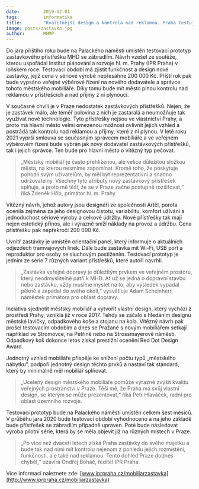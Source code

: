 ```yaml
---
date:         2019-12-01
tags:         informatika
title:        "Kvalitnější design a kontrola nad reklamou. Praha testuje vlastní zastávku až do jara na Palackého náměstí"
image: posts/zastavka.jpg
author:       MHMP
---
```


Do jara příštího roku bude na Palackého náměstí umístěn testovací prototyp zastávkového přístřešku MHD se zábradlím. Návrh vzešel ze soutěže, kterou uspořádal Institut plánování a rozvoje hl. m. Prahy (IPR Praha) v loňském roce. Testovací období má zjistit funkčnost a design nové zastávky, jejíž cena v sériové výrobě nepřesáhne 200 000 Kč. Příští rok pak bude vypsáno veřejné výběrové řízení na nového dodavatele a správce tohoto městského mobiliáře. Díky tomu bude mít město plnou kontrolu nad reklamou v přístřešcích a nad příjmy z ní plynoucí.

V současné chvíli je v Praze nedostatek zastávkových přístřešků. Nejen, že je zastávek málo, ale téměř polovina z nich je zastaralá a neumožňuje tak využívat nové technologie. Tyto přístřešky nejsou ve vlastnictví Prahy, a proto má hlavní město velmi omezenou možnost ovlivnit jejich vzhled a postrádá tak kontrolu nad reklamou a příjmy, které z ní plynou. V létě roku 2021 vyprší smlouva se současným správcem mobiliáře a ve veřejném výběrovém řízení bude vybrán jak nový dodavatel zastávkových přístřešků, tak i jejich správce. Ten bude pro hlavní město o vítězný typ pečovat.

> „Městský mobiliář je často přehlíženou, ale velice důležitou složkou města, na kterou nesmíme zapomínat. Kromě toho, že poskytuje pohodlí svým uživatelům, by měl být reprezentativní a snadno udržovatelný. Všechny tyto atributy nový zastávkový přístřešek splňuje, a proto mě těší, že se v Praze začne postupně rozšiřovat,“ říká Zdeněk Hřib, primátor hl. m. Prahy.

Vítězný návrh, jehož autory jsou designéři ze společnosti Artěl, porota ocenila zejména za jeho designovou čistotu, variabilitu, komfort užívání a jednoduchost sériové výroby a celkové údržby. Nové přístřešky tak mají nejen estetický přínos, ale i výrazně sníží náklady na provoz a údržbu. Cena přístřešku pak nepřekročí 200 000 Kč.

Uvnitř zastávky je umístěn orientační panel, který informuje o aktuálních odjezdech tramvajových linek. Dále bude zastávka mít Wi-Fi, USB port a reproduktor pro osoby se sluchovým postižením. Testovací prototyp je jedním ze série 7 různých variant přístřešků, které autoři navrhli.

> „Zastávka veřejné dopravy je důležitým prvkem ve veřejném prostoru, který neodmyslitelně patří k MHD. Ať už se jedná o dopravní stavbu nebo zastávku, vždy musíme myslet na to, aby výsledek vypadal pěkně a zapadal do svého okolí,“ vysvětluje Adam Scheinherr, náměstek primátora pro oblast dopravy.

Inciativa sjednotit městský mobiliář a vytvořit vlastní design, který vychází z prostředí Prahy, vznikla již v roce 2017. Tehdy se začalo s hledáním designu městské lavičky, odpadkového koše a stojanu na kola. Vítězný návrh pak prošel testovacím obdobím a dnes se Pražané s novým mobiliářem setkají například ve Stromovce, na Petříně nebo na Strossmayerově náměstí. Odpadkový koš dokonce letos získal prestižní ocenění Red Dot Design Award.

Jednotný vzhled mobiliáře přispěje ke snížení počtu typů „městského nábytku“, podpoří jednotný design těchto prvků a nastaví tak standard, který by minimálně měl mobiliář splňovat.

> „Ucelený design městského mobiliáře pomůže výrazně zvýšit kvalitu veřejných prostranství v Praze. Těší mě, že Praha má svůj vlastní design, se kterým se může prezentovat,“ říká Petr Hlaváček, radní pro oblast územního rozvoje.

Testovací prototyp bude na Palackého náměstí umístěn celkem šest měsíců. V průběhu jara 2020 bude testovací období vyhodnoceno a na jeho základě bude přístřešek se zábradlím případně upraven. Poté bude následovat výroba pilotní série, která by se měla objevit již na různých místech v Praze.

> „Po více než dvaceti letech získá Praha zastávky do svého majetku a bude tak nad nimi mít kontrolu nejenom z pohledu jejich rozmístění, funkčnosti, ale také nad reklamou. Tento dohled Praze dodnes chyběl,“ uzavírá Ondřej Boháč, ředitel IPR Praha.

Více informací naleznete zde: [www.iprpraha.cz/mobiliarzastavka](http://www.iprpraha.cz/mobiliarzastavka)

 

